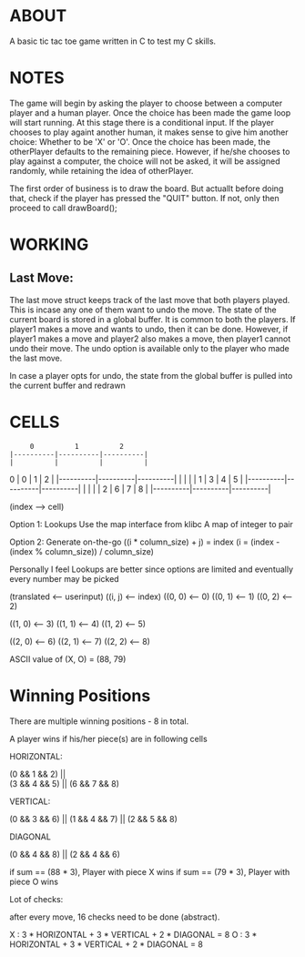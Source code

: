 # ABOUT
A basic tic tac toe game written in C to test my C skills. 

# NOTES

The game will begin by asking the player to choose between a computer player and a human player.
Once the choice has been made the game loop will start running. 
At this stage there is a conditional input. If the player chooses to play againt another human, it makes sense to give him another choice: Whether to be 'X' or 'O'. 
Once the choice has been made, the otherPlayer defaults to the remaining piece.
However, if he/she chooses to play against a computer, the choice will not be asked, it will be assigned randomly, while retaining the idea of otherPlayer.

The first order of business is to draw the board. But actuallt before doing that, check if the player has pressed the "QUIT" button. If not, only then proceed to call drawBoard();

# WORKING 

## Last Move:

The last move struct keeps track of the last move that both players played. This is incase any one of them
want to undo the move. The state of the current board is stored in a global buffer. It is common to both the players.
If player1 makes a move and wants to undo, then it can be done. However, if player1 makes a move and player2 also makes a move,
then player1 cannot undo their move. The undo option is available only to the player who made the last move.

In case a player opts for undo, the state from the global buffer is pulled into the current buffer and redrawn 

# CELLS

	     0	        1          2
	|----------|----------|----------|
	|          |          |          |
  0	|    0     |    1     |    2     |
	|----------|----------|----------|
	|          |          |          |
  1	|    3     |    4     |    5     |
	|----------|----------|----------|
	|          |          |          |
  2	|    6     |    7     |    8     |
	|----------|----------|----------|

(index --> cell)

Option 1: Lookups
Use the map interface from klibc 
A map of integer to pair 

Option 2: Generate on-the-go
((i * column_size) + j) = index
(i = (index - (index % column_size)) / column_size)

Personally I feel Lookups are better since options are limited and eventually every number may be picked

(translated <-- userinput)
((i, j) <-- index)
((0, 0) <-- 0)
((0, 1) <-- 1)
((0, 2) <-- 2)

((1, 0) <-- 3)
((1, 1) <-- 4)
((1, 2) <-- 5)

((2, 0) <-- 6)
((2, 1) <-- 7)
((2, 2) <-- 8)

ASCII value of (X, O) = (88, 79)

# Winning Positions

There are multiple winning positions - 8 in total.

A player wins if his/her piece(s) are in following cells

HORIZONTAL:

(0 && 1 && 2) ||  
(3 && 4 && 5) || 
(6 && 7 && 8)  

VERTICAL:

(0 && 3 && 6) ||
(1 && 4 && 7) || 
(2 && 5 && 8) 

DIAGONAL

(0 && 4 && 8) ||
(2 && 4 && 6)

if sum == (88 * 3), Player with piece X wins
if sum == (79 * 3), Player with piece O wins

Lot of checks:

after every move, 16 checks need to be done (abstract).

X : 3 * HORIZONTAL + 3 * VERTICAL + 2 * DIAGONAL = 8
O : 3 * HORIZONTAL + 3 * VERTICAL + 2 * DIAGONAL = 8
